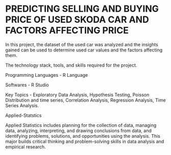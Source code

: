 # PREDICTING SELLING AND BUYING PRICE OF USED SKODA CAR AND FACTORS AFFECTING PRICE

In this project, the dataset of the used car was analyzed and the insights gained can be used to determine used car values and the factors affecting them.

The technology stack, tools, and skills required for the project.

Programming Languages - R Language

Softwares - R Studio

Key Topics - Exploratory Data Analysis, Hypothesis Testing, Poisson Distribution and time series, Correlation Analysis, Regression Analysis, Time Series Analysis.

Applied-Statstics

Applied Statistics includes planning for the collection of data, managing data, analyzing, interpreting, and drawing conclusions from data, and identifying problems, solutions, and opportunities using the analysis. This major builds critical thinking and problem-solving skills in data analysis and empirical research.

